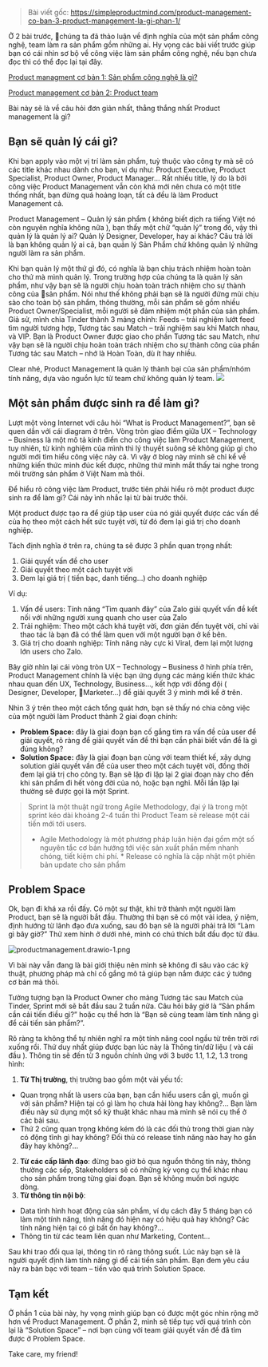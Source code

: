 > Bài viết gốc: https://simpleproductmind.com/product-management-co-ban-3-product-management-la-gi-phan-1/



Ở 2 bài trước, chúng ta đã thảo luận về định nghĩa của một sản phẩm công nghệ, team làm ra sản phẩm gồm những ai. Hy vọng các bài viết trước giúp bạn có cái nhìn sơ bộ về công việc làm sản phẩm công nghệ, nếu bạn chưa đọc thì có thể đọc lại tại đây.
>
[Product managment cơ bản 1: Sản phẩm công nghệ là gì?](https://simpleproductmind.com/san-pham-cong-nghe-la-gi/)

[Product management cơ bản 2: Product team](https://simpleproductmind.com/product-management-co-ban-2-product-team/)

Bài này sẽ là về câu hỏi đơn giản nhất, thẳng thắng nhất Product management là gì?

## Bạn sẽ quản lý cái gì?
Khi bạn apply vào một vị trí làm sản phẩm, tuỳ thuộc vào công ty mà sẽ có các title khác nhau dành cho bạn, ví dụ như: Product Executive, Product Specialist, Product Owner, Product Manager… Rất nhiều title, lý do là bởi công việc Product Management vẫn còn khá mới nên chưa có một title thống nhất, bạn đừng quá hoảng loạn, tất cả đều là làm Product Management cả.

Product Management – Quản lý sản phẩm ( không biết dịch ra tiếng Việt nó còn nguyên nghĩa không nữa ), bạn thấy một chữ “quản lý” trong đó, vậy thì quản lý là quản lý ai? Quản lý Designer, Developer, hay ai khác? Câu trả lời là bạn không quản lý ai cả, bạn quản lý Sản Phẩm chứ không quản lý những người làm ra sản phẩm.

Khi bạn quản lý một thứ gì đó, có nghĩa là bạn chịu trách nhiệm hoàn toàn cho thứ mà mình quản lý. Trong trường hợp của chúng ta là quản lý sản phẩm, như vậy bạn sẽ là người chịu hoàn toàn trách nhiệm cho sự thành công của sản phẩm. Nói như thế không phải bạn sẽ là người đứng mũi chịu sào cho toàn bộ sản phẩm, thông thường, mỗi sản phẩm sẽ gồm nhiều Product Owner/Specialist, mỗi người sẽ đảm nhiệm một phần của sản phẩm. Giả sử, mình chia Tinder thành 3 mảng chính: Feeds – trải nghiệm lướt feed tìm người tương hợp, Tương tác sau Match – trải nghiệm sau khi Match nhau, và VIP. Bạn là Product Owner được giao cho phần Tương tác sau Match, như vậy bạn sẽ là người chịu hoàn toàn trách nhiệm cho sự thành công của phần Tương tác sau Match – nhớ là Hoàn Toàn, dù ít hay nhiều.

Clear nhé, Product Management là quản lý thành bại của sản phẩm/nhóm tính năng, dựa vào nguồn lực từ team chứ không quản lý team.
![](https://images.viblo.asia/b2b4d959-e437-493b-a7ad-f2975f05ae3d.png)

## Một sản phẩm được sinh ra để làm gì?
Lượt một vòng Internet với câu hỏi “What is Product Management?”, bạn sẽ quen dần với cái diagram ở trên. Vòng tròn giao điểm giữa UX – Technology – Business là một mô tả kinh điển cho công việc làm Product Management, tuy nhiên, từ kinh nghiệm của mình thì lý thuyết suông sẽ không giúp gì cho người mới tìm hiểu công việc này cả. Vì vậy ở blog này mình sẽ chỉ kể về những kiến thức mình đúc kết được, những thứ mình mắt thấy tai nghe trong môi trường sản phẩm ở Việt Nam mà thôi.

Để hiểu rõ công việc làm Product, trước tiên phải hiểu rõ một product được sinh ra để làm gì? Cái này ình nhắc lại từ bài trước thôi.

Một product được tạo ra để giúp tập user của nó giải quyết được các vấn đề của họ theo một cách hết sức tuyệt vời, từ đó đem lại giá trị cho doanh nghiệp.

Tách định nghĩa ở trên ra, chúng ta sẽ được 3 phần quan trọng nhất:

1. Giải quyết vấn đề cho user
2. Giải quyết theo một cách tuyệt vời
3. Đem lại giá trị ( tiền bạc, danh tiếng…) cho doanh nghiệp

Ví dụ:
1. Vấn đề users: Tính năng “Tìm quanh đây” của Zalo giải quyết vấn đề kết nối với những người xung quanh cho user của Zalo
2. Trải nghiệm: Theo một cách khá tuyệt vời, đơn giản đến tuyệt vời, chỉ vài thao tác là bạn đã có thể làm quen với một người bạn ở kế bên.
3. Giá trị cho doanh nghiệp: Tính năng này cực kì Viral, đem lại một lượng lớn users cho Zalo.

Bây giờ nhìn lại cái vòng tròn UX – Technology – Business ở hình phía trên, Product Management chính là việc bạn ứng dụng các mảng kiến thức khác nhau quan đến UX, Technology, Business…, kết hợp với đồng đội ( Designer, Developer, Marketer…) để giải quyết 3 ý mình mới kể ở trên.

Nhìn 3 ý trên theo một cách tổng quát hơn, bạn sẽ thấy nó chia công việc của một người làm Product thành 2 giai đoạn chính:

* **Problem Space:** đây là giai đoạn bạn cố gắng tìm ra vấn đề của user để giải quyết, rõ ràng để giải quyết vấn đề thì bạn cần phải biết vấn đề là gì đúng không?
* **Solution Space:** đây là giai đoạn bạn cùng với team thiết kế, xây dựng solution giải quyết vấn đề của user theo một cách tuyệt vời, đồng thời đem lại giá trị cho công ty.
Bạn sẽ lặp đi lặp lại 2 giai đoạn này cho đến khi sản phẩm đi hết vòng đời của nó, hoặc bạn nghỉ. Mỗi lần lặp lại thường sẽ được gọi là một Sprint.

> Sprint là một thuật ngữ trong Agile Methodology, đại ý là trong một sprint kéo dài khoảng 2-4 tuần thì Product Team sẽ release một cải tiến mới tới users.
  > * Agile Methodology là một phương pháp luận hiện đại gồm một số nguyên tắc cơ bản hướng tới việc sản xuất phần mềm nhanh chóng, tiết kiệm chi phí.      * Release có nghĩa là cập nhật một phiên bản update cho sản phẩm

## Problem Space
Ok, bạn đi khá xa rồi đấy. Có một sự thật, khi trở thành một người làm Product, bạn sẽ là người bắt đầu. Thường thì bạn sẽ có một vài idea, ý niệm, định hướng từ lãnh đạo đưa xuống, sau đó bạn sẽ là người phải trả lời “Làm gì bây giờ?” Thử xem hình ở dưới nhé, mình có chú thích bắt đầu đọc từ đâu.

![productmanagement.drawio-1.png](https://images.viblo.asia/fa9ef4d4-836e-4334-8c9d-8a2e69b1bb69.png)

Vì bài này vẫn đang là bài giới thiệu nên mình sẽ không đi sâu vào các kỹ thuật, phương pháp mà chỉ cố gắng mô tả giúp bạn nắm được các ý tưởng cơ bản mà thôi.

Tưởng tượng bạn là Product Owner cho mảng Tương tác sau Match của Tinder, Sprint mới sẽ bắt đầu sau 2 tuần nữa. Câu hỏi bây giờ là “Sản phẩm cần cải tiến điều gì?” hoặc cụ thể hơn là “Bạn sẽ cùng team làm tính năng gì để cải tiến sản phẩm?”.

Rõ ràng ta không thể tự nhiên nghĩ ra một tính năng cool ngầu từ trên trời rơi xuống rồi. Thứ duy nhất giúp được bạn lúc này là Thông tin/dữ liệu ( và cái đầu ). Thông tin sẽ đến từ 3 nguồn chính ứng với 3 bước 1.1, 1.2, 1.3 trong hình:

1. **Từ Thị trường**, thị trường bao gồm một vài yếu tố: 
* Quan trọng nhất là users của bạn, bạn cần hiểu users cần gì, muốn gì với sản phẩm? Hiện tại có gì làm họ chưa hài lòng hay không?… Bạn làm điều này sử dụng một số kỹ thuật khác nhau mà mình sẽ nói cụ thể ở các bài sau.
* Thứ 2 cũng quan trọng không kém đó là các đối thủ trong thời gian này có động tĩnh gì hay không? Đối thủ có release tính năng nào hay ho gần đây hay không?…
2. **Từ các cấp lãnh đạo**: đừng bao giờ bỏ qua nguồn thông tin này, thông thường các sếp, Stakeholders sẽ có những kỳ vọng cụ thể khác nhau cho sản phẩm trong từng giai đoạn. Bạn sẽ không muốn bơi ngược dòng.
3. **Từ thông tin nội bộ**:
* Data tình hình hoạt động của sản phẩm, ví dụ cách đây 5 tháng bạn có làm một tính năng, tính năng đó hiện nay có hiệu quả hay không? Các tính năng hiện tại có gì bất ổn hay không?…
* Thông tin từ các team liên quan như Marketing, Content…

Sau khi trao đổi qua lại, thông tin rõ ràng thông suốt. Lúc này bạn sẽ là người quyết định làm tính năng gì để cải tiến sản phẩm. Bạn đem yêu cầu này ra bàn bạc với team – tiến vào quá trình Solution Space.

## Tạm kết
Ở phần 1 của bài này, hy vọng mình giúp bạn có được một góc nhìn rộng mở hơn về Product Management. Ở phần 2, mình sẽ tiếp tục với quá trình còn lại là “Solution Space” – nơi bạn cùng với team giải quyết vấn đề đã tìm được ở Problem Space.

Take care, my friend!